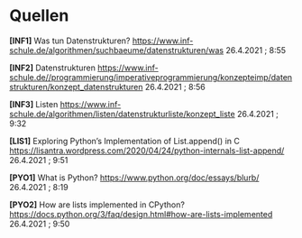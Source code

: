 # Quellen

**[INF1]**
Was tun Datenstrukturen? https://www.inf-schule.de/algorithmen/suchbaeume/datenstrukturen/was 26.4.2021 ; 8:55

**[INF2]**
Datenstrukturen https://www.inf-schule.de//programmierung/imperativeprogrammierung/konzepteimp/datenstrukturen/konzept_datenstrukturen 26.4.2021 ; 8:56

**[INF3]**
Listen https://www.inf-schule.de/algorithmen/listen/datenstrukturliste/konzept_liste 26.4.2021 ; 9:32


**[LIS1]**
Exploring Python’s Implementation of List.append() in C https://lisantra.wordpress.com/2020/04/24/python-internals-list-append/ 26.4.2021 ; 9:51


**[PYO1]** 
What is Python? https://www.python.org/doc/essays/blurb/  26.4.2021 ; 8:19

**[PYO2]**
How are lists implemented in CPython? https://docs.python.org/3/faq/design.html#how-are-lists-implemented 26.4.2021 ; 9:50
